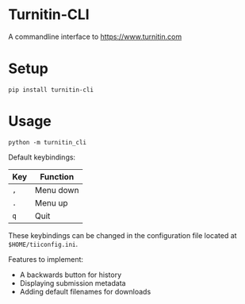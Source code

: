 # Turnitin-CLI

A commandline interface to https://www.turnitin.com

# Setup

``pip install turnitin-cli``

# Usage

``python -m turnitin_cli``

Default keybindings:

| Key   | Function  |
| ----- | --------- |
| ``,`` | Menu down |
| ``.`` | Menu up   |
| ``q`` | Quit      |

These keybindings can be changed in the configuration file located at ``$HOME/tiiconfig.ini``.

Features to implement:
 * A backwards button for history
 * Displaying submission metadata
 * Adding default filenames for downloads

